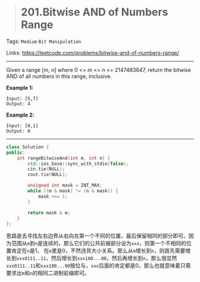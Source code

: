> # 201.Bitwise AND of Numbers Range

Tags: `Medium` `Bit Manipulation`

Links: https://leetcode.com/problems/bitwise-and-of-numbers-range/

------

Given a range [m, n] where 0 <= m <= n <= 2147483647, return the bitwise AND of all numbers in this range, inclusive.

**Example 1:**

```
Input: [5,7]
Output: 4
```

**Example 2:**

```
Input: [0,1]
Output: 0
```

----

```c++
class Solution {
public:
    int rangeBitwiseAnd(int m, int n) {
        std::ios_base::sync_with_stdio(false);
        cin.tie(NULL);
        cout.tie(NULL);

        unsigned int mask = INT_MAX;
        while ((m & mask) != (n & mask)) {
            mask <<= 1;
        }

        return mask & m;
    }
};
```

思路是去寻找左右边界从右向左第一个不同的位置，最后保留相同的部分即可。因为范围从`m`到`n`是连续的，那么它们的公共前缀部分设为`xxx`，则第一个不相同的位置肯定在`n`是1， 在`m`里是0，不然违背大小关系。那么从`m`增长到`n`，则首先需要增长到`xxx0111..11`，然后增长到`xxx100...00`，然后再增长到`n`，那么很显然`xxx0111..11`和`xxx100...00`按位与，`xxx`后面的肯定都是0，那么也就意味着只需要求出`m`和`n`的相同二进制前缀即可。